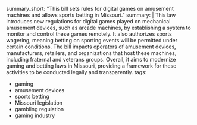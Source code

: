 summary_short: "This bill sets rules for digital games on amusement machines and allows sports betting in Missouri."
summary: |
  This law introduces new regulations for digital games played on mechanical amusement devices, such as arcade machines, by establishing a system to monitor and control these games remotely. It also authorizes sports wagering, meaning betting on sporting events will be permitted under certain conditions. The bill impacts operators of amusement devices, manufacturers, retailers, and organizations that host these machines, including fraternal and veterans groups. Overall, it aims to modernize gaming and betting laws in Missouri, providing a framework for these activities to be conducted legally and transparently.
tags:
  - gaming
  - amusement devices
  - sports betting
  - Missouri legislation
  - gambling regulation
  - gaming industry
